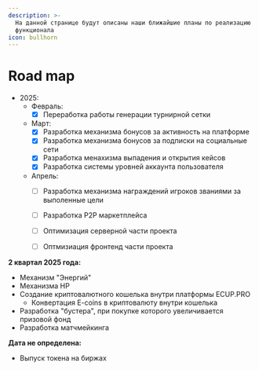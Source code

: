 ```yaml
---
description: >-
  На данной странице будут описаны наши ближайшие планы по реализацию
  функционала
icon: bullhorn
---
```


# Road map

* 2025:
  * Февраль:
    * [x] Переработка работы генерации турнирной сетки
  * Март:
    * [x] Разработка механизма бонусов за активность на платформе
    * [x] Разработка механизма бонусов за подписки на социальные сети
    * [x] Разработка менахизма выпадения и открытия кейсов&#x20;
    * [x] Разработка системы уровней аккаунта пользователя
  * Апрель:
    * [ ] Разработка механизма награждений игроков званиями за выполенные цели
    * [ ] Разработка P2P маркетплейса
    * [ ] Оптимизация серверной части проекта
    * [ ] Оптмизиация фронтенд части проекта



**2 квартал 2025 года:**

* Механизм "Энергий"
* Механизма HP
* Создание криптовалютного кошелька внутри платформы ECUP.PRO
  * Конвертация E-coins в криптовалюту внутри кошелька
* Разработка "бустера", при покупке которого увеличивается призовой фонд&#x20;
* Разработка матчмейкинга&#x20;

**Дата не определена:**

* Выпуск токена на биржах
